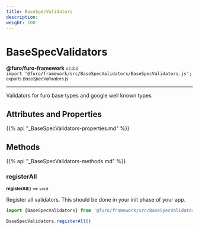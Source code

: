 ```yaml
---
title: BaseSpecValidators
description: 
weight: 100
---
```


# BaseSpecValidators

**@furo/furo-framework** <small>v2.3.0</small>
<br>`import '@furo/framework/src/BaseSpecValidators/BaseSpecValidators.js';`<small>
<br>exports *BaseSpecValidators* js</small>


****

Validators for furo base types and google well known types

## Attributes and Properties
{{% api "_BaseSpecValidators-properties.md" %}}






## Methods
{{% api "_BaseSpecValidators-methods.md" %}}


### **registerAll**
<small>**registerAll**() ⟹ `void`</small>

Register all validators. This should be done in your init phase of your app.
```js
import {BaseSpecValidators} from '@furo/framework/src/BaseSpecValidators/RegisterAll.js';

BaseSpecValidators.registerAll()
```

<br><br>
